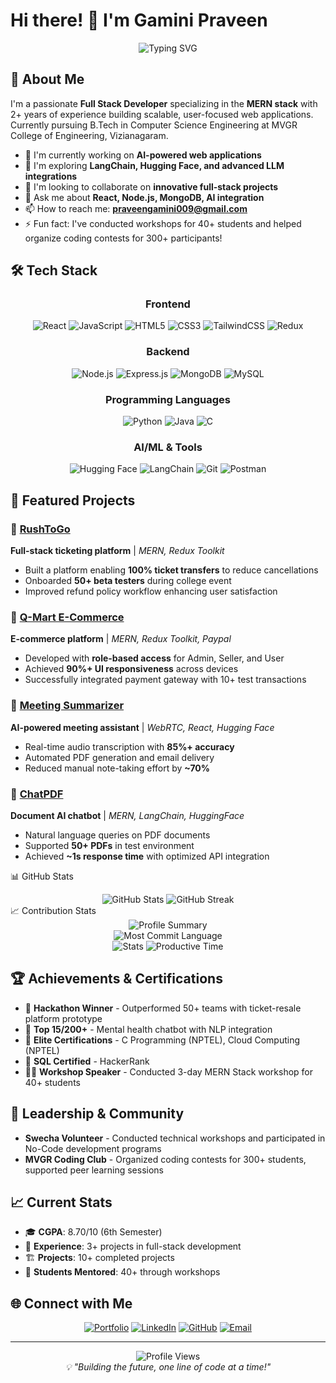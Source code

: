 # Hi there! 👋 I'm Gamini Praveen

<div align="center">
  <img src="https://readme-typing-svg.herokuapp.com?font=Fira+Code&size=24&duration=3000&pause=1000&color=36BCF7&center=true&vCenter=true&width=600&lines=Full+Stack+Developer;MERN+Stack+Specialist;AI+%26+ML+Enthusiast;Open+Source+Contributor" alt="Typing SVG" />
</div>

## 🚀 About Me

I'm a passionate **Full Stack Developer** specializing in the **MERN stack** with 2+ years of experience building scalable, user-focused web applications. Currently pursuing B.Tech in Computer Science Engineering at MVGR College of Engineering, Vizianagaram.

- 🔭 I'm currently working on **AI-powered web applications**
- 🌱 I'm exploring **LangChain, Hugging Face, and advanced LLM integrations**
- 👯 I'm looking to collaborate on **innovative full-stack projects**
- 💬 Ask me about **React, Node.js, MongoDB, AI integration**
- 📫 How to reach me: **praveengamini009@gmail.com**
- ⚡ Fun fact: I've conducted workshops for 40+ students and helped organize coding contests for 300+ participants!

## 🛠️ Tech Stack

<div align="center">

### Frontend
![React](https://img.shields.io/badge/-React-61DAFB?style=for-the-badge&logo=react&logoColor=black)
![JavaScript](https://img.shields.io/badge/-JavaScript-F7DF1E?style=for-the-badge&logo=javascript&logoColor=black)
![HTML5](https://img.shields.io/badge/-HTML5-E34F26?style=for-the-badge&logo=html5&logoColor=white)
![CSS3](https://img.shields.io/badge/-CSS3-1572B6?style=for-the-badge&logo=css3&logoColor=white)
![TailwindCSS](https://img.shields.io/badge/-TailwindCSS-38B2AC?style=for-the-badge&logo=tailwind-css&logoColor=white)
![Redux](https://img.shields.io/badge/-Redux-764ABC?style=for-the-badge&logo=redux&logoColor=white)

### Backend
![Node.js](https://img.shields.io/badge/-Node.js-339933?style=for-the-badge&logo=node.js&logoColor=white)
![Express.js](https://img.shields.io/badge/-Express.js-000000?style=for-the-badge&logo=express&logoColor=white)
![MongoDB](https://img.shields.io/badge/-MongoDB-47A248?style=for-the-badge&logo=mongodb&logoColor=white)
![MySQL](https://img.shields.io/badge/-MySQL-4479A1?style=for-the-badge&logo=mysql&logoColor=white)

### Programming Languages
![Python](https://img.shields.io/badge/-Python-3776AB?style=for-the-badge&logo=python&logoColor=white)
![Java](https://img.shields.io/badge/-Java-007396?style=for-the-badge&logo=java&logoColor=white)
![C](https://img.shields.io/badge/-C-A8B9CC?style=for-the-badge&logo=c&logoColor=black)

### AI/ML & Tools
![Hugging Face](https://img.shields.io/badge/-🤗%20Hugging%20Face-FFD21E?style=for-the-badge)
![LangChain](https://img.shields.io/badge/-🦜%20LangChain-1C3C3C?style=for-the-badge)
![Git](https://img.shields.io/badge/-Git-F05032?style=for-the-badge&logo=git&logoColor=white)
![Postman](https://img.shields.io/badge/-Postman-FF6C37?style=for-the-badge&logo=postman&logoColor=white)

</div>

## 🌟 Featured Projects

### 🎫 [RushToGo](https://github.com/praveengamini/RushToGo)
**Full-stack ticketing platform** | *MERN, Redux Toolkit*
- Built a platform enabling **100% ticket transfers** to reduce cancellations
- Onboarded **50+ beta testers** during college event
- Improved refund policy workflow enhancing user satisfaction

### 🛒 [Q-Mart E-Commerce](https://github.com/praveengamini/q-mart)
**E-commerce platform** | *MERN, Redux Toolkit, Paypal*
- Developed with **role-based access** for Admin, Seller, and User
- Achieved **90%+ UI responsiveness** across devices
- Successfully integrated payment gateway with 10+ test transactions

### 📝 [Meeting Summarizer](https://github.com/praveengamini/MeetingExtension)
**AI-powered meeting assistant** | *WebRTC, React, Hugging Face*
- Real-time audio transcription with **85%+ accuracy**
- Automated PDF generation and email delivery
- Reduced manual note-taking effort by **~70%**

### 💬 [ChatPDF](https://github.com/praveengamini/ChatPdf)
**Document AI chatbot** | *MERN, LangChain, HuggingFace*
- Natural language queries on PDF documents
- Supported **50+ PDFs** in test environment
- Achieved **~1s response time** with optimized API integration
  
📊 GitHub Stats
<div align="center"> <img src="https://github-readme-stats.vercel.app/api?username=praveengamini&show_icons=true&theme=radical&hide_border=true" alt="GitHub Stats" /> <img src="https://github-readme-streak-stats.herokuapp.com/?user=praveengamini&theme=radical&hide_border=true" alt="GitHub Streak" /> </div>
📈 Contribution Stats
<div align="center"> <!-- Detailed Stats --> <img src="https://github-profile-summary-cards.vercel.app/api/cards/profile-details?username=praveengamini&theme=radical" alt="Profile Summary" /> </div> <div align="center"> <!-- Most Commit Language Stats --> <img src="https://github-profile-summary-cards.vercel.app/api/cards/most-commit-language?username=praveengamini&theme=radical" alt="Most Commit Language" /> </div> <div align="center"> <!-- Productivity Stats --> <img src="https://github-profile-summary-cards.vercel.app/api/cards/stats?username=praveengamini&theme=radical" alt="Stats" /> <img src="https://github-profile-summary-cards.vercel.app/api/cards/productive-time?username=praveengamini&theme=radical&utcOffset=5.5" alt="Productive Time" /> </div>


## 🏆 Achievements & Certifications

- 🥇 **Hackathon Winner** - Outperformed 50+ teams with ticket-resale platform prototype
- 🏅 **Top 15/200+** - Mental health chatbot with NLP integration
- 📜 **Elite Certifications** - C Programming (NPTEL), Cloud Computing (NPTEL)
- 🎯 **SQL Certified** - HackerRank
- 👨‍🏫 **Workshop Speaker** - Conducted 3-day MERN Stack workshop for 40+ students

## 🤝 Leadership & Community

- **Swecha Volunteer** - Conducted technical workshops and participated in No-Code development programs
- **MVGR Coding Club** - Organized coding contests for 300+ students, supported peer learning sessions

## 📈 Current Stats
- 🎓 **CGPA**: 8.70/10 (6th Semester)
- 💼 **Experience**: 3+ projects in full-stack development
- 🏗️ **Projects**: 10+ completed projects
- 👥 **Students Mentored**: 40+ through workshops

## 🌐 Connect with Me

<div align="center">

[![Portfolio](https://img.shields.io/badge/-Portfolio-FF5722?style=for-the-badge&logo=google-chrome&logoColor=white)](https://praveengamini.netlify.app)
[![LinkedIn](https://img.shields.io/badge/-LinkedIn-0077B5?style=for-the-badge&logo=linkedin&logoColor=white)](https://www.linkedin.com/in/praveen-gamini-3bb729273)
[![GitHub](https://img.shields.io/badge/-GitHub-181717?style=for-the-badge&logo=github&logoColor=white)](https://github.com/praveengamini)
[![Email](https://img.shields.io/badge/-Email-D14836?style=for-the-badge&logo=gmail&logoColor=white)](mailto:praveengamini009@gmail.com)

</div>

---

<div align="center">
  <img src="https://komarev.com/ghpvc/?username=praveengamini&style=for-the-badge&color=blue" alt="Profile Views" />
</div>

<div align="center">
  <i>💡 "Building the future, one line of code at a time!"</i>
</div>
